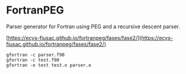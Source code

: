 # FortranPEG
Parser generator for Fortran using PEG and a recursive descent parser.

[https://ecys-fiusac.github.io/fortranpeg/fases/fase2/](https://ecys-fiusac.github.io/fortranpeg/fases/fase2/)

``` shell
gfortran -c parser.f90
gfortran -c test.f90
gfortran -o test test.o parser.o
```